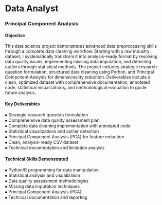 # Data Analyst

### Principal Component Analysis

#### Objective  
This data science project demonstrates advanced data preprocessing skills through a complete data cleaning workflow. Starting with a raw industry dataset, I systematically transform it into analysis-ready format by resolving data quality issues, implementing missing data imputation, and detecting outliers through statistical methods. The project includes strategic research question formulation, structured data cleaning using Python, and Principal Component Analysis for dimensionality reduction. Deliverables include a clean, optimized dataset with comprehensive documentation, annotated code, statistical visualizations, and methodological evaluation to guide future analysis.

#### Key Deliverables  
⦁	Strategic research question formulation  
⦁	Comprehensive data quality assessment plan  
⦁	Complete data cleaning implementation with annotated code  
⦁	Statistical visualizations and outlier detection  
⦁	Principal Component Analysis (PCA) for feature reduction  
⦁	Clean, analysis-ready CSV dataset  
⦁	Technical documentation and limitation analysis  

#### Technical Skills Demonstrated  
⦁	Python/R programming for data manipulation  
⦁	Statistical analysis and visualization  
⦁	Data quality assessment methodologies  
⦁	Missing data imputation techniques  
⦁	Principal Component Analysis (PCA)  
⦁	Technical documentation and reporting
